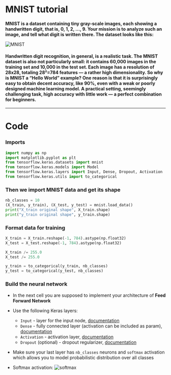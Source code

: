 # MNIST tutorial

**MNIST is a dataset containing tiny gray-scale images, each showing a handwritten digit, that is, 0, 1, 2, …, 9. Your mission is to analyze such an image, and tell what digit is written there. The dataset looks like this:**

![MNIST](https://miro.medium.com/max/1600/0*9jCey4wywZ4Os7hF.png)

#### Handwritten digit recognition, in general, is a realistic task. The MNIST dataset is also not particularly small: it contains 60,000 images in the training set and 10,000 in the test set. Each image has a resolution of 28x28, totaling 28²=784 features — a rather high dimensionality. So why is MNIST a “Hello World” example? One reason is that it is surprisingly easy to obtain decent accuracy, like 90%, even with a weak or poorly designed machine learning model. A practical setting, seemingly challenging task, high accuracy with little work — a perfect combination for beginners.

---

# Code

### Imports
```python
import numpy as np
import matplotlib.pyplot as plt
from tensorflow.keras.datasets import mnist
from tensorflow.keras.models import Model
from tensorflow.keras.layers import Input, Dense, Dropout, Activation
from tensorflow.keras.utils import to_categorical
```

### Then we import MNIST data and get its shape
```python
nb_classes = 10
(X_train, y_train), (X_test, y_test) = mnist.load_data()
print("X_train original shape", X_train.shape)
print("y_train original shape", y_train.shape)
```

### Format data for training 
```python
X_train = X_train.reshape(-1, 784).astype(np.float32)
X_test = X_test.reshape(-1, 784).astype(np.float32)

X_train /= 255.0
X_test /= 255.0
```
```python
y_train = to_categorical(y_train, nb_classes)
y_test = to_categorical(y_test, nb_classes)
```
### Build the neural network
* In the next cell you are supposed to implement your architecture of **Feed Forward Network**
* Use the following Keras layers:
    * `Input` - layer for the input node, [documentation](https://www.tensorflow.org/api_docs/python/tf/keras/layers/Input)
    * `Dense` - fully connected layer (activation can be included as param), [documentation](https://www.tensorflow.org/api_docs/python/tf/keras/layers/Dense)
    * `Activation` - activation layer, [documentation](https://www.tensorflow.org/api_docs/python/tf/keras/layers/Activation)
    * `Dropout` (optional) - dropout regularizer, [documentation](https://www.tensorflow.org/api_docs/python/tf/keras/layers/Dropout)
    
    
* Make sure your last layer has `nb_classes` neurons and `softmax` activation which allows you to model probabilistic distribution over all classes 
* Softmax activation:
![softmax](https://i.ytimg.com/vi/o6HrH2EMD-w/maxresdefault.jpg)
